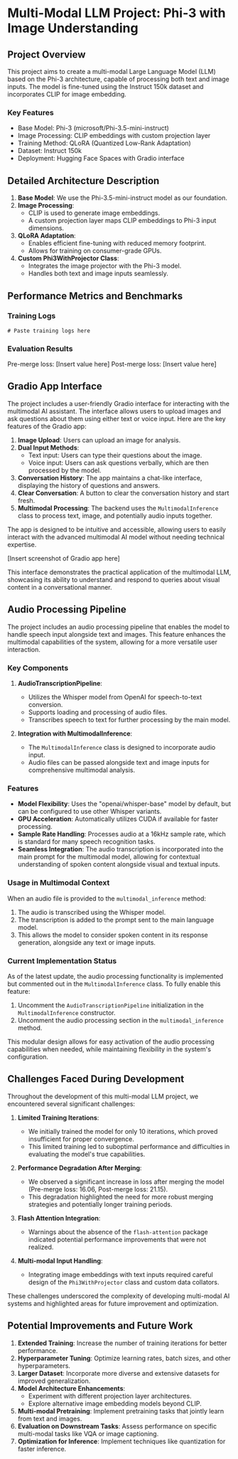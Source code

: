 # Multi-Modal LLM Project: Phi-3 with Image Understanding

## Project Overview

This project aims to create a multi-modal Large Language Model (LLM) based on the Phi-3 architecture, capable of processing both text and image inputs. The model is fine-tuned using the Instruct 150k dataset and incorporates CLIP for image embedding.

### Key Features

- Base Model: Phi-3 (microsoft/Phi-3.5-mini-instruct)
- Image Processing: CLIP embeddings with custom projection layer
- Training Method: QLoRA (Quantized Low-Rank Adaptation)
- Dataset: Instruct 150k
- Deployment: Hugging Face Spaces with Gradio interface

## Detailed Architecture Description

1. **Base Model**: We use the Phi-3.5-mini-instruct model as our foundation.
2. **Image Processing**: 
   - CLIP is used to generate image embeddings.
   - A custom projection layer maps CLIP embeddings to Phi-3 input dimensions.
3. **QLoRA Adaptation**: 
   - Enables efficient fine-tuning with reduced memory footprint.
   - Allows for training on consumer-grade GPUs.
4. **Custom Phi3WithProjector Class**: 
   - Integrates the image projector with the Phi-3 model.
   - Handles both text and image inputs seamlessly.

## Performance Metrics and Benchmarks

### Training Logs

```
# Paste training logs here
```

### Evaluation Results

Pre-merge loss: [Insert value here]
Post-merge loss: [Insert value here]

## Gradio App Interface

The project includes a user-friendly Gradio interface for interacting with the multimodal AI assistant. The interface allows users to upload images and ask questions about them using either text or voice input. Here are the key features of the Gradio app:

1. **Image Upload**: Users can upload an image for analysis.
2. **Dual Input Methods**: 
   - Text input: Users can type their questions about the image.
   - Voice input: Users can ask questions verbally, which are then processed by the model.
3. **Conversation History**: The app maintains a chat-like interface, displaying the history of questions and answers.
4. **Clear Conversation**: A button to clear the conversation history and start fresh.
5. **Multimodal Processing**: The backend uses the `MultimodalInference` class to process text, image, and potentially audio inputs together.

The app is designed to be intuitive and accessible, allowing users to easily interact with the advanced multimodal AI model without needing technical expertise.

[Insert screenshot of Gradio app here]

This interface demonstrates the practical application of the multimodal LLM, showcasing its ability to understand and respond to queries about visual content in a conversational manner.

## Audio Processing Pipeline

The project includes an audio processing pipeline that enables the model to handle speech input alongside text and images. This feature enhances the multimodal capabilities of the system, allowing for a more versatile user interaction.

### Key Components

1. **AudioTranscriptionPipeline**:
   - Utilizes the Whisper model from OpenAI for speech-to-text conversion.
   - Supports loading and processing of audio files.
   - Transcribes speech to text for further processing by the main model.

2. **Integration with MultimodalInference**:
   - The `MultimodalInference` class is designed to incorporate audio input.
   - Audio files can be passed alongside text and image inputs for comprehensive multimodal analysis.

### Features

- **Model Flexibility**: Uses the "openai/whisper-base" model by default, but can be configured to use other Whisper variants.
- **GPU Acceleration**: Automatically utilizes CUDA if available for faster processing.
- **Sample Rate Handling**: Processes audio at a 16kHz sample rate, which is standard for many speech recognition tasks.
- **Seamless Integration**: The audio transcription is incorporated into the main prompt for the multimodal model, allowing for contextual understanding of spoken content alongside visual and textual inputs.

### Usage in Multimodal Context

When an audio file is provided to the `multimodal_inference` method:
1. The audio is transcribed using the Whisper model.
2. The transcription is added to the prompt sent to the main language model.
3. This allows the model to consider spoken content in its response generation, alongside any text or image inputs.

### Current Implementation Status

As of the latest update, the audio processing functionality is implemented but commented out in the `MultimodalInference` class. To fully enable this feature:
1. Uncomment the `AudioTranscriptionPipeline` initialization in the `MultimodalInference` constructor.
2. Uncomment the audio processing section in the `multimodal_inference` method.

This modular design allows for easy activation of the audio processing capabilities when needed, while maintaining flexibility in the system's configuration.

## Challenges Faced During Development

Throughout the development of this multi-modal LLM project, we encountered several significant challenges:

1. **Limited Training Iterations**: 
   - We initially trained the model for only 10 iterations, which proved insufficient for proper convergence.
   - This limited training led to suboptimal performance and difficulties in evaluating the model's true capabilities.

2. **Performance Degradation After Merging**:
   - We observed a significant increase in loss after merging the model (Pre-merge loss: 16.06, Post-merge loss: 21.15).
   - This degradation highlighted the need for more robust merging strategies and potentially longer training periods.

3. **Flash Attention Integration**:
   - Warnings about the absence of the `flash-attention` package indicated potential performance improvements that were not realized.

4. **Multi-modal Input Handling**:
   - Integrating image embeddings with text inputs required careful design of the `Phi3WithProjector` class and custom data collators.

These challenges underscored the complexity of developing multi-modal AI systems and highlighted areas for future improvement and optimization.

## Potential Improvements and Future Work

1. **Extended Training**: Increase the number of training iterations for better performance.
2. **Hyperparameter Tuning**: Optimize learning rates, batch sizes, and other hyperparameters.
3. **Larger Dataset**: Incorporate more diverse and extensive datasets for improved generalization.
4. **Model Architecture Enhancements**: 
   - Experiment with different projection layer architectures.
   - Explore alternative image embedding models beyond CLIP.
5. **Multi-modal Pretraining**: Implement pretraining tasks that jointly learn from text and images.
6. **Evaluation on Downstream Tasks**: Assess performance on specific multi-modal tasks like VQA or image captioning.
7. **Optimization for Inference**: Implement techniques like quantization for faster inference.

